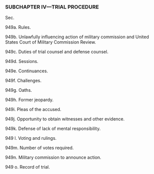 ### SUBCHAPTER IV—TRIAL PROCEDURE ###

Sec.

949a. Rules.

949b. Unlawfully influencing action of military commission and United States Court of Military Commission Review.

949c. Duties of trial counsel and defense counsel.

949d. Sessions.

949e. Continuances.

949f. Challenges.

949g. Oaths.

949h. Former jeopardy.

949i. Pleas of the accused.

949j. Opportunity to obtain witnesses and other evidence.

949k. Defense of lack of mental responsibility.

949 l. Voting and rulings.

949m. Number of votes required.

949n. Military commission to announce action.

949 o. Record of trial.